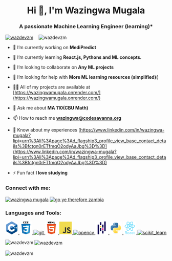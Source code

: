 
<h1 align="center">Hi 👋, I'm Wazingwa Mugala</h1>
<h3 align="center">A passionate Machine Learning Engineer (learning)*</h3>


<img src="https://cdn.dribbble.com/users/1162077/screenshots/3848914/programmer.gif" alt="wazdevzm" alt="Coding is fun" width="400" align="right" /> 

<p align="left"> <a href="https://github.com/ryo-ma/github-profile-trophy"><img src="https://github-profile-trophy.vercel.app/?username=wazdevzm" alt="wazdevzm" /></a> </p>

- 🔭 I’m currently working on **MediPredict**

- 🌱 I’m currently learning **React.js, Pythons and ML concepts.**

- 👯 I’m looking to collaborate on **Any ML projects**

- 🤝 I’m looking for help with **More ML learning resources (simplified)(**

- 👨‍💻 All of my projects are available at [https://wazingwamugala.onrender.com/](https://wazingwamugala.onrender.com/)

- 💬 Ask me about **MA 110(CBU Math)**

- 📫 How to reach me **wazingwa@codesavanna.org**

- 📄 Know about my experiences [https://www.linkedin.com/in/wazingwa-mugala?lipi=urn%3Ali%3Apage%3Ad_flagship3_profile_view_base_contact_details%3Bfctgn0rETfmqO2odyAaJbg%3D%3D](https://www.linkedin.com/in/wazingwa-mugala?lipi=urn%3Ali%3Apage%3Ad_flagship3_profile_view_base_contact_details%3Bfctgn0rETfmqO2odyAaJbg%3D%3D)

- ⚡ Fun fact **I love studying**

<h3 align="left">Connect with me:</h3>
<p align="left">
<a href="https://linkedin.com/in/wazingwa mugala" target="blank"><img align="center" src="https://raw.githubusercontent.com/rahuldkjain/github-profile-readme-generator/master/src/images/icons/Social/linked-in-alt.svg" alt="wazingwa mugala" height="30" width="40" /></a>
<a href="https://www.youtube.com/c/go ye therefore zambia" target="blank"><img align="center" src="https://raw.githubusercontent.com/rahuldkjain/github-profile-readme-generator/master/src/images/icons/Social/youtube.svg" alt="go ye therefore zambia" height="30" width="40" /></a>
</p>

<h3 align="left">Languages and Tools:</h3>
<p align="left"> <a href="https://www.w3schools.com/cpp/" target="_blank" rel="noreferrer"> <img src="https://raw.githubusercontent.com/devicons/devicon/master/icons/cplusplus/cplusplus-original.svg" alt="cplusplus" width="40" height="40"/> </a> <a href="https://www.w3schools.com/css/" target="_blank" rel="noreferrer"> <img src="https://raw.githubusercontent.com/devicons/devicon/master/icons/css3/css3-original-wordmark.svg" alt="css3" width="40" height="40"/> </a> <a href="https://git-scm.com/" target="_blank" rel="noreferrer"> <img src="https://www.vectorlogo.zone/logos/git-scm/git-scm-icon.svg" alt="git" width="40" height="40"/> </a> <a href="https://www.w3.org/html/" target="_blank" rel="noreferrer"> <img src="https://raw.githubusercontent.com/devicons/devicon/master/icons/html5/html5-original-wordmark.svg" alt="html5" width="40" height="40"/> </a> <a href="https://developer.mozilla.org/en-US/docs/Web/JavaScript" target="_blank" rel="noreferrer"> <img src="https://raw.githubusercontent.com/devicons/devicon/master/icons/javascript/javascript-original.svg" alt="javascript" width="40" height="40"/> </a> <a href="https://opencv.org/" target="_blank" rel="noreferrer"> <img src="https://www.vectorlogo.zone/logos/opencv/opencv-icon.svg" alt="opencv" width="40" height="40"/> </a> <a href="https://pandas.pydata.org/" target="_blank" rel="noreferrer"> <img src="https://raw.githubusercontent.com/devicons/devicon/2ae2a900d2f041da66e950e4d48052658d850630/icons/pandas/pandas-original.svg" alt="pandas" width="40" height="40"/> </a> <a href="https://www.python.org" target="_blank" rel="noreferrer"> <img src="https://raw.githubusercontent.com/devicons/devicon/master/icons/python/python-original.svg" alt="python" width="40" height="40"/> </a> <a href="https://reactjs.org/" target="_blank" rel="noreferrer"> <img src="https://raw.githubusercontent.com/devicons/devicon/master/icons/react/react-original-wordmark.svg" alt="react" width="40" height="40"/> </a> <a href="https://scikit-learn.org/" target="_blank" rel="noreferrer"> <img src="https://upload.wikimedia.org/wikipedia/commons/0/05/Scikit_learn_logo_small.svg" alt="scikit_learn" width="40" height="40"/> </a> </p>

<p><img align="left" src="https://github-readme-stats.vercel.app/api/top-langs?username=wazdevzm&show_icons=true&locale=en&layout=compact" alt="wazdevzm" /></p>

<p>&nbsp;<img align="center" src="https://github-readme-stats.vercel.app/api?username=wazdevzm&show_icons=true&locale=en" alt="wazdevzm" /></p>

<p><img align="center" src="https://github-readme-streak-stats.herokuapp.com/?user=wazdevzm&" alt="wazdevzm" /></p>
